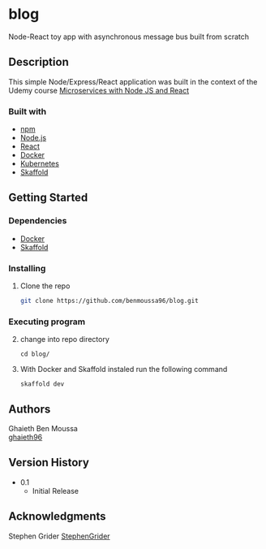 # blog
Node-React toy app with asynchronous message bus built from scratch

## Description

This simple Node/Express/React application was built in the context of the Udemy course [Microservices with Node JS and React](https://www.udemy.com/course/microservices-with-node-js-and-react/?utm_source=adwords&utm_medium=udemyads&utm_campaign=WebDevelopment_v.PROF_la.EN_cc.ROW_ti.8322&utm_content=deal4584&utm_term=_._ag_80385735315_._ad_535397279733_._kw__._de_c_._dm__._pl__._ti_dsa-774930035449_._li_1012760_._pd__._&matchtype=b&gclid=Cj0KCQjws4aKBhDPARIsAIWH0JUYhZNxNLy6X4fn9ccMMDLCh56J1HhKRbJDwKZK1w_CRzKGA72Vk18aAuBTEALw_wcB)

### Built with

* [npm](https://www.npmjs.com)
* [Node.js](https://nodejs.org/en/)
* [React](https://reactjs.org)
* [Docker](https://www.docker.com)
* [Kubernetes](https://kubernetes.io)
* [Skaffold](https://skaffold.dev)

## Getting Started

### Dependencies

* [Docker](https://docs.docker.com/get-docker/)
* [Skaffold](https://skaffold.dev/docs/install/)

### Installing

1. Clone the repo
   ```sh
   git clone https://github.com/benmoussa96/blog.git
   ```

### Executing program

2. change into repo directory
    ```
    cd blog/
    ```
3. With Docker and Skaffold instaled run the following command
    ```
    skaffold dev
    ```

## Authors

Ghaieth Ben Moussa  
[ghaieth96](https://github.com/benmoussa96)

## Version History

* 0.1
    * Initial Release

## Acknowledgments

Stephen Grider
[StephenGrider](https://github.com/StephenGrider)